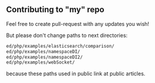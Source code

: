 Contributing to "my" repo
-

Feel free to create pull-request with any updates you wish!

But please don't change paths to next directories:
````bash
ed/php/examples/elasticsearch/comparison/
ed/php/examples/namespaceDI/
ed/php/examples/namespaceDI2/
ed/php/examples/webSocket/
````
because these paths used in public link at public articles.
